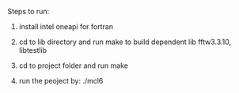 Steps to run:

1. install intel oneapi for fortran 

2. cd to lib directory and run make to build dependent lib
   fftw3.3.10, libtestlib

3. cd to project folder and run make

4. run the peoject by:  ./mcl6 

